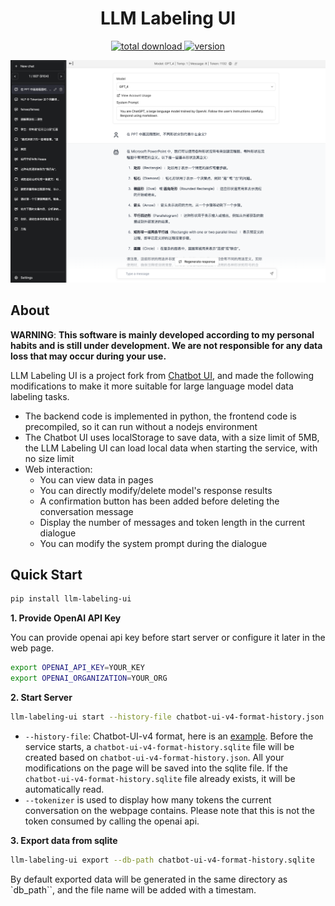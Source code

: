 <h1 align="center">LLM Labeling UI</h1>

<p align="center">
 <a href="https://github.com/Sanster/llm-labeling-ui">
    <img alt="total download" src="https://pepy.tech/badge/llm-labeling-ui" />
  </a>
  <a href="https://pypi.org/project/llm-labeling-ui/">
    <img alt="version" src="https://img.shields.io/pypi/v/llm-labeling-ui" />
  </a>
</p>
  
![LLM Labeling UI](assets/screenshot.png)

## About

**WARNING**: **This software is mainly developed according to my personal habits and is still under development. We are not responsible for any data loss that may occur during your use.**

LLM Labeling UI is a project fork from [Chatbot UI](https://github.com/mckaywrigley/chatbot-ui), and made the following modifications to make it more suitable for large language model data labeling tasks.

- The backend code is implemented in python, the frontend code is precompiled, so it can run without a nodejs environment
- The Chatbot UI uses localStorage to save data, with a size limit of 5MB, the LLM Labeling UI can load local data when starting the service, with no size limit
- Web interaction:
  - You can view data in pages
  - You can directly modify/delete model's response results
  - A confirmation button has been added before deleting the conversation message
  - Display the number of messages and token length in the current dialogue
  - You can modify the system prompt during the dialogue

## Quick Start

```bash
pip install llm-labeling-ui
```

**1. Provide OpenAI API Key**

You can provide openai api key before start server or configure it later in the web page.

```bash
export OPENAI_API_KEY=YOUR_KEY
export OPENAI_ORGANIZATION=YOUR_ORG
```

**2. Start Server**

```bash
llm-labeling-ui start --history-file chatbot-ui-v4-format-history.json --tokenizer meta-llama/Llama-2-7b
```

- `--history-file`: Chatbot-UI-v4 format, here is an [example](./assets/chatbot_ui_example_history_file.json). Before the service starts, a `chatbot-ui-v4-format-history.sqlite` file will be created based on `chatbot-ui-v4-format-history.json`. All your modifications on the page will be saved into the sqlite file. If the `chatbot-ui-v4-format-history.sqlite` file already exists, it will be automatically read.
- `--tokenizer` is used to display how many tokens the current conversation on the webpage contains. Please note that this is not the token consumed by calling the openai api.

**3. Export data from sqlite**

```bash
llm-labeling-ui export --db-path chatbot-ui-v4-format-history.sqlite
```

By default exported data will be generated in the same directory as `db_path``, and the file name will be added with a timestam.
